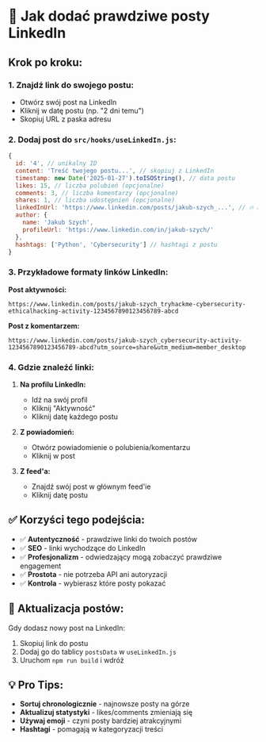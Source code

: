 # 🔗 Jak dodać prawdziwe posty LinkedIn

## Krok po kroku:

### 1. **Znajdź link do swojego postu:**
- Otwórz swój post na LinkedIn
- Kliknij w datę postu (np. "2 dni temu")
- Skopiuj URL z paska adresu

### 2. **Dodaj post do `src/hooks/useLinkedIn.js`:**

```javascript
{
  id: '4', // unikalny ID
  content: 'Treść twojego postu...', // skopiuj z LinkedIn
  timestamp: new Date('2025-01-27').toISOString(), // data postu
  likes: 15, // liczba polubień (opcjonalne)
  comments: 3, // liczba komentarzy (opcjonalne)
  shares: 1, // liczba udostępnień (opcjonalne)
  linkedInUrl: 'https://www.linkedin.com/posts/jakub-szych_...', // 🔥 PRAWDZIWY LINK
  author: {
    name: 'Jakub Szych',
    profileUrl: 'https://www.linkedin.com/in/jakub-szych/'
  },
  hashtags: ['Python', 'Cybersecurity'] // hashtagi z postu
}
```

### 3. **Przykładowe formaty linków LinkedIn:**

**Post aktywności:**
```
https://www.linkedin.com/posts/jakub-szych_tryhackme-cybersecurity-ethicalhacking-activity-1234567890123456789-abcd
```

**Post z komentarzem:**
```
https://www.linkedin.com/posts/jakub-szych_cybersecurity-activity-1234567890123456789-abcd?utm_source=share&utm_medium=member_desktop
```

### 4. **Gdzie znaleźć linki:**

1. **Na profilu LinkedIn:**
   - Idź na swój profil
   - Kliknij "Aktywność" 
   - Kliknij datę każdego postu

2. **Z powiadomień:**
   - Otwórz powiadomienie o polubienia/komentarzu
   - Kliknij w post

3. **Z feed'a:**
   - Znajdź swój post w głównym feed'ie
   - Kliknij datę postu

## ✅ Korzyści tego podejścia:

- ✅ **Autentyczność** - prawdziwe linki do twoich postów
- ✅ **SEO** - linki wychodzące do LinkedIn
- ✅ **Profesjonalizm** - odwiedzający mogą zobaczyć prawdziwe engagement
- ✅ **Prostota** - nie potrzeba API ani autoryzacji
- ✅ **Kontrola** - wybierasz które posty pokazać

## 🔄 Aktualizacja postów:

Gdy dodasz nowy post na LinkedIn:
1. Skopiuj link do postu
2. Dodaj go do tablicy `postsData` w `useLinkedIn.js`
3. Uruchom `npm run build` i wdróż

## 💡 Pro Tips:

- **Sortuj chronologicznie** - najnowsze posty na górze
- **Aktualizuj statystyki** - likes/comments zmieniają się
- **Używaj emoji** - czyni posty bardziej atrakcyjnymi
- **Hashtagi** - pomagają w kategoryzacji treści
